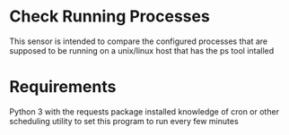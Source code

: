 # Check Running Processes

This sensor is intended to compare the configured processes that are supposed to be running on a unix/linux host that has the ps tool intalled

# Requirements

Python 3 with the requests package installed
knowledge of cron or other scheduling utility to set this program to run every few minutes
